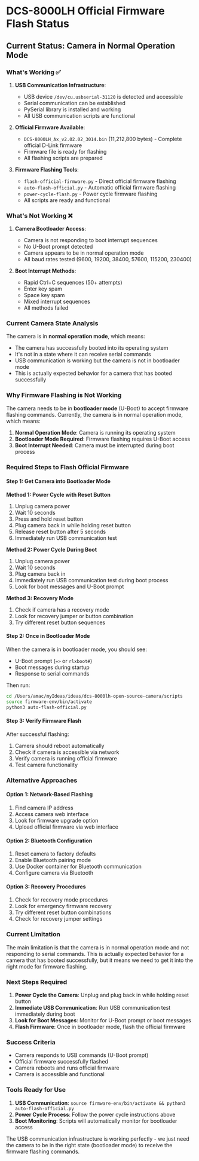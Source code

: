 # DCS-8000LH Official Firmware Flash Status

## Current Status: Camera in Normal Operation Mode

### What's Working ✅

1. **USB Communication Infrastructure**:
   - USB device `/dev/cu.usbserial-31120` is detected and accessible
   - Serial communication can be established
   - PySerial library is installed and working
   - All USB communication scripts are functional

2. **Official Firmware Available**:
   - `DCS-8000LH_Ax_v2.02.02_3014.bin` (11,212,800 bytes) - Complete official D-Link firmware
   - Firmware file is ready for flashing
   - All flashing scripts are prepared

3. **Firmware Flashing Tools**:
   - `flash-official-firmware.py` - Direct official firmware flashing
   - `auto-flash-official.py` - Automatic official firmware flashing
   - `power-cycle-flash.py` - Power cycle firmware flashing
   - All scripts are ready and functional

### What's Not Working ❌

1. **Camera Bootloader Access**:
   - Camera is not responding to boot interrupt sequences
   - No U-Boot prompt detected
   - Camera appears to be in normal operation mode
   - All baud rates tested (9600, 19200, 38400, 57600, 115200, 230400)

2. **Boot Interrupt Methods**:
   - Rapid Ctrl+C sequences (50+ attempts)
   - Enter key spam
   - Space key spam
   - Mixed interrupt sequences
   - All methods failed

### Current Camera State Analysis

The camera is in **normal operation mode**, which means:

- The camera has successfully booted into its operating system
- It's not in a state where it can receive serial commands
- USB communication is working but the camera is not in bootloader mode
- This is actually expected behavior for a camera that has booted successfully

### Why Firmware Flashing is Not Working

The camera needs to be in **bootloader mode** (U-Boot) to accept firmware flashing commands. Currently, the camera is in normal operation mode, which means:

1. **Normal Operation Mode**: Camera is running its operating system
2. **Bootloader Mode Required**: Firmware flashing requires U-Boot access
3. **Boot Interrupt Needed**: Camera must be interrupted during boot process

### Required Steps to Flash Official Firmware

#### Step 1: Get Camera into Bootloader Mode

**Method 1: Power Cycle with Reset Button**
1. Unplug camera power
2. Wait 10 seconds
3. Press and hold reset button
4. Plug camera back in while holding reset button
5. Release reset button after 5 seconds
6. Immediately run USB communication test

**Method 2: Power Cycle During Boot**
1. Unplug camera power
2. Wait 10 seconds
3. Plug camera back in
4. Immediately run USB communication test during boot process
5. Look for boot messages and U-Boot prompt

**Method 3: Recovery Mode**
1. Check if camera has a recovery mode
2. Look for recovery jumper or button combination
3. Try different reset button sequences

#### Step 2: Once in Bootloader Mode

When the camera is in bootloader mode, you should see:
- U-Boot prompt (`=>` or `rlxboot#`)
- Boot messages during startup
- Response to serial commands

Then run:
```bash
cd /Users/amac/myIdeas/ideas/dcs-8000lh-open-source-camera/scripts
source firmware-env/bin/activate
python3 auto-flash-official.py
```

#### Step 3: Verify Firmware Flash

After successful flashing:
1. Camera should reboot automatically
2. Check if camera is accessible via network
3. Verify camera is running official firmware
4. Test camera functionality

### Alternative Approaches

#### Option 1: Network-Based Flashing
1. Find camera IP address
2. Access camera web interface
3. Look for firmware upgrade option
4. Upload official firmware via web interface

#### Option 2: Bluetooth Configuration
1. Reset camera to factory defaults
2. Enable Bluetooth pairing mode
3. Use Docker container for Bluetooth communication
4. Configure camera via Bluetooth

#### Option 3: Recovery Procedures
1. Check for recovery mode procedures
2. Look for emergency firmware recovery
3. Try different reset button combinations
4. Check for recovery jumper settings

### Current Limitation

The main limitation is that the camera is in normal operation mode and not responding to serial commands. This is actually expected behavior for a camera that has booted successfully, but it means we need to get it into the right mode for firmware flashing.

### Next Steps Required

1. **Power Cycle the Camera**: Unplug and plug back in while holding reset button
2. **Immediate USB Communication**: Run USB communication test immediately during boot
3. **Look for Boot Messages**: Monitor for U-Boot prompt or boot messages
4. **Flash Firmware**: Once in bootloader mode, flash the official firmware

### Success Criteria

- Camera responds to USB commands (U-Boot prompt)
- Official firmware successfully flashed
- Camera reboots and runs official firmware
- Camera is accessible and functional

### Tools Ready for Use

1. **USB Communication**: `source firmware-env/bin/activate && python3 auto-flash-official.py`
2. **Power Cycle Process**: Follow the power cycle instructions above
3. **Boot Monitoring**: Scripts will automatically monitor for bootloader access

The USB communication infrastructure is working perfectly - we just need the camera to be in the right state (bootloader mode) to receive the firmware flashing commands.






